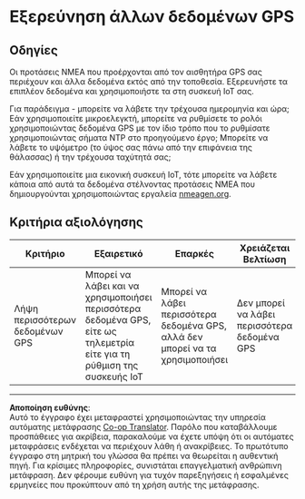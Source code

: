 <!--
CO_OP_TRANSLATOR_METADATA:
{
  "original_hash": "bded364fc06ce37d7a76aed3be1ba73a",
  "translation_date": "2025-08-27T20:52:11+00:00",
  "source_file": "3-transport/lessons/1-location-tracking/assignment.md",
  "language_code": "el"
}
-->
# Εξερεύνηση άλλων δεδομένων GPS

## Οδηγίες

Οι προτάσεις NMEA που προέρχονται από τον αισθητήρα GPS σας περιέχουν και άλλα δεδομένα εκτός από την τοποθεσία. Εξερευνήστε τα επιπλέον δεδομένα και χρησιμοποιήστε τα στη συσκευή IoT σας.

Για παράδειγμα - μπορείτε να λάβετε την τρέχουσα ημερομηνία και ώρα; Εάν χρησιμοποιείτε μικροελεγκτή, μπορείτε να ρυθμίσετε το ρολόι χρησιμοποιώντας δεδομένα GPS με τον ίδιο τρόπο που το ρυθμίσατε χρησιμοποιώντας σήματα NTP στο προηγούμενο έργο; Μπορείτε να λάβετε το υψόμετρο (το ύψος σας πάνω από την επιφάνεια της θάλασσας) ή την τρέχουσα ταχύτητά σας;

Εάν χρησιμοποιείτε μια εικονική συσκευή IoT, τότε μπορείτε να λάβετε κάποια από αυτά τα δεδομένα στέλνοντας προτάσεις NMEA που δημιουργούνται χρησιμοποιώντας εργαλεία [nmeagen.org](https://www.nmeagen.org).

## Κριτήρια αξιολόγησης

| Κριτήριο | Εξαιρετικό | Επαρκές | Χρειάζεται Βελτίωση |
| -------- | ---------- | -------- | ------------------- |
| Λήψη περισσότερων δεδομένων GPS | Μπορεί να λάβει και να χρησιμοποιήσει περισσότερα δεδομένα GPS, είτε ως τηλεμετρία είτε για τη ρύθμιση της συσκευής IoT | Μπορεί να λάβει περισσότερα δεδομένα GPS, αλλά δεν μπορεί να τα χρησιμοποιήσει | Δεν μπορεί να λάβει περισσότερα δεδομένα GPS |

---

**Αποποίηση ευθύνης**:  
Αυτό το έγγραφο έχει μεταφραστεί χρησιμοποιώντας την υπηρεσία αυτόματης μετάφρασης [Co-op Translator](https://github.com/Azure/co-op-translator). Παρόλο που καταβάλλουμε προσπάθειες για ακρίβεια, παρακαλούμε να έχετε υπόψη ότι οι αυτόματες μεταφράσεις ενδέχεται να περιέχουν λάθη ή ανακρίβειες. Το πρωτότυπο έγγραφο στη μητρική του γλώσσα θα πρέπει να θεωρείται η αυθεντική πηγή. Για κρίσιμες πληροφορίες, συνιστάται επαγγελματική ανθρώπινη μετάφραση. Δεν φέρουμε ευθύνη για τυχόν παρεξηγήσεις ή εσφαλμένες ερμηνείες που προκύπτουν από τη χρήση αυτής της μετάφρασης.
